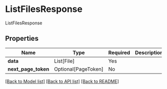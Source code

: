 # ListFilesResponse

ListFilesResponse

## Properties
| Name | Type | Required | Description |
| ------------ | ------------- | ------------- | ------------- |
**data** | List[File] | Yes |  |
**next_page_token** | Optional[PageToken] | No |  |


[[Back to Model list]](../../../../README.md#models-v2-link) [[Back to API list]](../../../../README.md#apis-v2-link) [[Back to README]](../../../../README.md)
